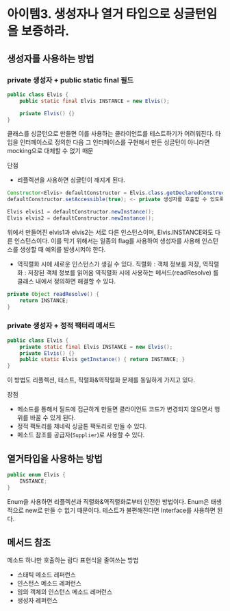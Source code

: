 # 아이템3. 생성자나 열거 타입으로 싱글턴임을 보증하라.

## 생성자를 사용하는 방법

### private 생성자 + public static final 필드

```java
public class Elvis {
	public static final Elvis INSTANCE = new Elvis();

	private Elvis() {}
}
```

클래스를 싱글턴으로 만들면 이를 사용하는 클라이언트를 테스트하기가 어려워진다.
타입을 인터페이스로 정의한 다음 그 인터페이스를 구현해서 만든 싱글턴이 아니라면 mocking으로 대체할 수 없기 때문

단점

- 리플렉션을 사용하면 싱글턴이 깨지게 된다.

```java
Constructor<Elvis> defaultConstructor = Elvis.class.getDeclaredConstructor();
defaultConstructor.setAccessible(true); <- private 생성자를 호출할 수 있도록 해줌

Elvis elvis1 = defaultConstructor.newInstance();
Elvis elvis2 = defaultConstructor.newInstance();
```

위에서 만들어진 elvis1과 elvis2는 서로 다른 인스턴스이며, Elvis.INSTANCE와도 다른 인스턴스이다.
이를 막기 위해서는 일종의 flag를 사용하여 생성자를 사용해 인스턴스를 생성할 때 예외를 발생시켜야 한다.

- 역직렬화 시에 새로운 인스턴스가 생길 수 있다.
  직렬화 : 객체 정보를 저장, 역직렬화 : 저장된 객체 정보를 읽어옴
  역직렬화 시에 사용하는 메서드(readResolve) 를 클래스 내에서 정의하면 해결할 수 있다.

```java
private Object readResolve() {
    return INSTANCE;
}
```

### private 생성자 + 정적 팩터리 메서드

```java
public class Elvis {
    private static final Elvis INSTANCE = new Elvis();
    private Elvis() {}
    public static Elvis getInstance() { return INSTANCE; }
}
```

이 방법도 리플렉션, 테스트, 직렬화&역직렬화 문제를 동일하게 가지고 있다.

장점

- 메소드를 통해서 필드에 접근하게 만들면 클라이언트 코드가 변경되지 않으면서 행위를 바꿀 수 있게 된다.
- 정적 팩토리를 제네릭 싱글톤 팩토리로 만들 수 있다.
- 메소드 참조를 공급자(`Supplier`)로 사용할 수 있다.

## 열거타입을 사용하는 방법

```java
public enum Elvis {
	INSTANCE;
}
```

Enum을 사용하면 리플렉션과 직렬화&역직렬화로부터 안전한 방법이다.
Enum은 태생적으로 new로 만들 수 없기 때문이다.
테스트가 불편해진다면 Interface를 사용하면 된다.

## 메서드 참조

메소드 하나만 호출하는 람다 표현식을 줄여쓰는 방법

- 스태틱 메소드 레퍼런스
- 인스턴스 메소드 레퍼런스
- 임의 객체의 인스턴스 메소드 레퍼런스
- 생성자 레퍼런스
